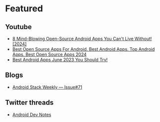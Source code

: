 # Featured

## Youtube
- [8 Mind-Blowing Open-Source Android Apps You Can't Live Without! [2024]](https://www.youtube.com/watch?v=fT19my_rmlA&t=196s)
- [Best Open Source Apps For Android. Best Android Apps. Top Android Apps. Best Open Source Apps 2024](https://youtu.be/AR0X08BZ_qM)
- [Best Android Apps June 2023 You Should Try!](https://youtu.be/nDzyNZ1ceZY)

## Blogs
- [Android Stack Weekly — Issue#71](https://blog.canopas.com/android-stack-weekly-issue-71-4b3b20418076)

## Twitter threads
- [Android Dev Notes](https://x.com/androiddevnotes/status/1662433045289357312?s=19)

